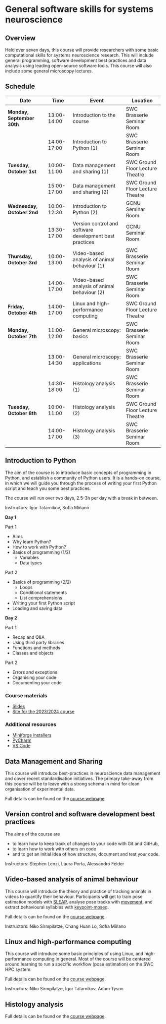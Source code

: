 # General software skills for systems neuroscience

## Overview
Held over seven days, this course will provide researchers with some basic computational skills for systems 
neuroscience research. This will include general programming, software development best practices and data analysis 
using leading open-source software tools. This course will also include some general microscopy lectures. 

## Schedule
| Date                  | Time           | Event                                                        | Location                           |
|-----------------------|----------------|--------------------------------------------------------------|------------------------------------|
| **Monday, September 30th** | 13:00-14:00    | Introduction to the course                                    | SWC Brasserie Seminar Room         |
|                       | 14:00-17:00    | Introduction to Python (1)                                    | SWC Brasserie Seminar Room         |
| **Tuesday, October 1st**   | 10:00-11:00    | Data management and sharing (1)                                | SWC Ground Floor Lecture Theatre   |
|                       | 15:00-17:00    | Data management and sharing (2)                                | SWC Ground Floor Lecture Theatre   |
| **Wednesday, October 2nd** | 10:00-12:30    | Introduction to Python (2)                                    | GCNU Seminar Room                  |
|                       | 13:30-17:00    | Version control and software development best practices       | GCNU Seminar Room                  |
| **Thursday, October 3rd**  | 10:00-13:00    | Video-based analysis of animal behaviour (1)                  | SWC Brasserie Seminar Room         |
|                       | 14:00-17:00    | Video-based analysis of animal behaviour (2)                  | SWC Brasserie Seminar Room         |
| **Friday, October 4th**    | 14:00-17:00    | Linux and high-performance computing                          | SWC Ground Floor Lecture Theatre   |
| **Monday, October 7th**    | 11:00-12:00    | General microscopy: basics                                    | SWC Brasserie Seminar Room         |
|                       | 13:00-14:30    | General microscopy: applications                              | SWC Brasserie Seminar Room         |
|                       | 14:30-18:00    | Histology analysis (1)                                        | SWC Brasserie Seminar Room         |
| **Tuesday, October 8th**   | 10:00-11:00    | Histology analysis (2)                                        | SWC Ground Floor Lecture Theatre   |
|                       | 14:00-17:00    | Histology analysis (3)                                        | SWC Brasserie Seminar Room         |


## Introduction to Python
The aim of the course is to introduce basic concepts of programming in Python, and establish a community of Python users. It is a hands-on course, in which we will guide you 
through the process of writing your first Python script and teach you some best practices.

The course will run over two days, 2.5-3h per day with a break in between.

Instructors: Igor Tatarnikov, Sofía Miñano

**Day 1**

Part 1 
* Aims
* Why learn Python?
* How to work with Python?
* Basics of programming (1/2)
    - Variables
    - Data types

Part 2 
* Basics of programming (2/2)
    - Loops
    - Conditional statements
    - List comprehensions
* Writing your first Python script
* Loading and saving data


**Day 2**

Part 1
* Recap and Q&A
* Using third party libraries
* Functions and methods
* Classes and objects

Part 2
* Errors and exceptions
* Organising your code
* Documenting your code


### Course materials
- [Slides](https://docs.google.com/presentation/d/11URuWOxi5TMbeJNo4R1NWfBQ_ZPNFpe6YU6dvLAVcYQ/edit?usp=sharing)
- [Site for the 2023/2024 course](https://software-skills.neuroinformatics.dev/courses/intro-software-dev.html)


### Additional resources
- [Miniforge installers](https://github.com/conda-forge/miniforge#download)
- [PyCharm](https://www.jetbrains.com/pycharm/)  
- [VS Code](https://code.visualstudio.com/)  

## Data Management and Sharing

 This course will introduce best-practices in neuroscience data management 
 and cover recent standardisation initiatives. The primary take-away from this course 
 will be to leave with a strong schema in mind for clean organisation of experimental data.

Full details can be found on the [course webpage](https://software-skills.neuroinformatics.dev/courses/data-management.html)

## Version control and software development best practices

The aims of the course are
* to learn how to keep track of changes to your code with Git and GitHub, 
* to learn how to work with others on code
* and to get an initial idea of how structure, document and test your code.

Instructors: Stephen Lenzi, Laura Porta, Alessandro Felder

## Video-based analysis of animal behaviour

This course will introduce the theory and practice of tracking animals in videos to quantify their behaviour.
Participants will get to train pose estimation models
with [SLEAP](https://sleap.ai/), analyse pose tracks
with [movement](https://movement.neuroinformatics.dev/), and extract behavioural syllables with [keypoint-moseq](https://keypoint-moseq.readthedocs.io/en/latest/index.html). 

Full details can be found on the [course webpage](video-analysis).

Instructors: Niko Sirmpilatze, Chang Huan Lo, Sofía Miñano

## Linux and high-performance computing
This course will introduce some basic principles of using Linux, and high-performance computing in general. Most of 
the course will be centered around learning to run a specific workflow (pose estimation) on the SWC HPC system. 

Full details can be found on the [course webpage](hpc-behaviour).

Instructors: Niko Sirmpilatze, Igor Tatarnikov, Adam Tyson

## Histology analysis

Full details can be found on the [course webpage](https://brainglobe.info/community/courses/scheduled/oct-2024/index.html).
